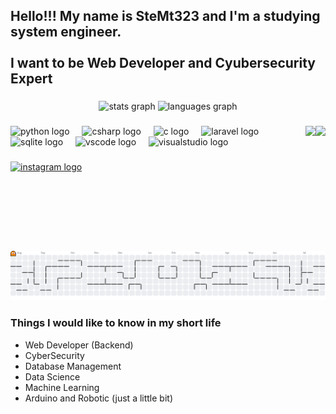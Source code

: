 <h2 align="left">Hello!!! My name is SteMt323 and I'm a studying system engineer.<br><br>I want to be Web Developer and Cyubersecurity Expert</h2>

###

<div align="center">
  <img src="https://github-readme-stats.vercel.app/api?username=SteMt323&hide_title=false&hide_rank=false&show_icons=true&include_all_commits=true&count_private=true&disable_animations=false&theme=dracula&locale=en&hide_border=false" height="150" alt="stats graph"  />
  <img src="https://github-readme-stats.vercel.app/api/top-langs?username=SteMt323&locale=en&hide_title=false&layout=compact&card_width=320&langs_count=5&theme=dracula&hide_border=false" height="150" alt="languages graph"  />
</div>

###

<img align="right" height="200" src="https://avatars.githubusercontent.com/u/166463207?v=4"  />

###

<img align="right" height="150" src="https://media4.giphy.com/media/1H7wK6RCCExDMaSS1g/200w.gif?cid=6c09b952p2u2jqktvqbd4xuw7p6vhd03977hm5rj7mr4kzdx&ep=v1_gifs_search&rid=200w.gif&ct=g"  />

###


<div align="left">
  <img src="https://cdn.jsdelivr.net/gh/devicons/devicon/icons/python/python-original.svg" height="30" alt="python logo"  />
  <img width="12" />
  <img src="https://cdn.jsdelivr.net/gh/devicons/devicon/icons/csharp/csharp-original.svg" height="30" alt="csharp logo"  />
  <img width="12" />
  <img src="https://cdn.jsdelivr.net/gh/devicons/devicon/icons/c/c-original.svg" height="30" alt="c logo"  />
  <img width="12" />
  <img src="https://cdn.jsdelivr.net/gh/devicons/devicon/icons/laravel/laravel-original.svg" height="30" alt="laravel logo"  />
  <img width="12" />
  <img src="https://cdn.jsdelivr.net/gh/devicons/devicon/icons/sqlite/sqlite-original.svg" height="30" alt="sqlite logo"  />
  <img width="12" />
  <img src="https://cdn.jsdelivr.net/gh/devicons/devicon/icons/vscode/vscode-original.svg" height="30" alt="vscode logo"  />
  <img width="12" />
  <img src="https://cdn.jsdelivr.net/gh/devicons/devicon/icons/visualstudio/visualstudio-plain.svg" height="30" alt="visualstudio logo"  />
</div>

###

<div align="left">
  <a href="https://www.instagram.com/stevenmejia732/?utm_source=ig_web_button_share_sheet" target="_blank">
    <img src="https://img.shields.io/static/v1?message=Instagram&logo=instagram&label=&color=E4405F&logoColor=white&labelColor=&style=for-the-badge" height="35" alt="instagram logo"  />
  </a>
</div>

###

<br clear="both">

<picture>
  <source media="(prefers-color-scheme: dark)" srcset="https://raw.githubusercontent.com/SteMt323/SteMt323/output/pacman-contribution-graph-dark.svg">
  <source media="(prefers-color-scheme: light)" srcset="https://raw.githubusercontent.com/SteMt323/SteMt323/output/pacman-contribution-graph.svg">
  <img alt="pacman contribution graph" src="https://raw.githubusercontent.com/SteMt323/SteMt323/output/pacman-contribution-graph.svg">
</picture>

### Things I would like to know in my short life
- Web Developer (Backend)
- CyberSecurity
- Database Management
- Data Science
- Machine Learning
- Arduino and Robotic (just a little bit)


